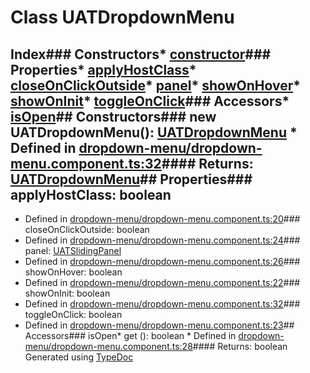 # Class UATDropdownMenu
## Index### Constructors* [constructor](_dropdown_menu_dropdown_menu_component_.uatdropdownmenu.html#constructor)### Properties* [applyHostClass](_dropdown_menu_dropdown_menu_component_.uatdropdownmenu.html#applyhostclass)* [closeOnClickOutside](_dropdown_menu_dropdown_menu_component_.uatdropdownmenu.html#closeonclickoutside)* [panel](_dropdown_menu_dropdown_menu_component_.uatdropdownmenu.html#panel)* [showOnHover](_dropdown_menu_dropdown_menu_component_.uatdropdownmenu.html#showonhover)* [showOnInit](_dropdown_menu_dropdown_menu_component_.uatdropdownmenu.html#showoninit)* [toggleOnClick](_dropdown_menu_dropdown_menu_component_.uatdropdownmenu.html#toggleonclick)### Accessors* [isOpen](_dropdown_menu_dropdown_menu_component_.uatdropdownmenu.html#isopen)## Constructors### new UATDropdownMenu(): [UATDropdownMenu](_dropdown_menu_dropdown_menu_component_.uatdropdownmenu.html)  * Defined in [dropdown-menu/dropdown-menu.component.ts:32](https://github.com/tme321/Unopinionated-Angular/blob/16a724b/src/lib/dropdown-menu/dropdown-menu.component.ts#L32)#### Returns: [UATDropdownMenu](_dropdown_menu_dropdown_menu_component_.uatdropdownmenu.html)## Properties### applyHostClass: boolean
* Defined in [dropdown-menu/dropdown-menu.component.ts:20](https://github.com/tme321/Unopinionated-Angular/blob/16a724b/src/lib/dropdown-menu/dropdown-menu.component.ts#L20)### closeOnClickOutside: boolean
* Defined in [dropdown-menu/dropdown-menu.component.ts:24](https://github.com/tme321/Unopinionated-Angular/blob/16a724b/src/lib/dropdown-menu/dropdown-menu.component.ts#L24)### panel: [UATSlidingPanel](_sliding_panel_sliding_panel_component_.uatslidingpanel.html)
* Defined in [dropdown-menu/dropdown-menu.component.ts:26](https://github.com/tme321/Unopinionated-Angular/blob/16a724b/src/lib/dropdown-menu/dropdown-menu.component.ts#L26)### showOnHover: boolean
* Defined in [dropdown-menu/dropdown-menu.component.ts:22](https://github.com/tme321/Unopinionated-Angular/blob/16a724b/src/lib/dropdown-menu/dropdown-menu.component.ts#L22)### showOnInit: boolean
* Defined in [dropdown-menu/dropdown-menu.component.ts:32](https://github.com/tme321/Unopinionated-Angular/blob/16a724b/src/lib/dropdown-menu/dropdown-menu.component.ts#L32)### toggleOnClick: boolean
* Defined in [dropdown-menu/dropdown-menu.component.ts:23](https://github.com/tme321/Unopinionated-Angular/blob/16a724b/src/lib/dropdown-menu/dropdown-menu.component.ts#L23)## Accessors### isOpen* get (): boolean  * Defined in [dropdown-menu/dropdown-menu.component.ts:28](https://github.com/tme321/Unopinionated-Angular/blob/16a724b/src/lib/dropdown-menu/dropdown-menu.component.ts#L28)#### Returns: boolean
Generated using [TypeDoc](http://typedoc.io)
